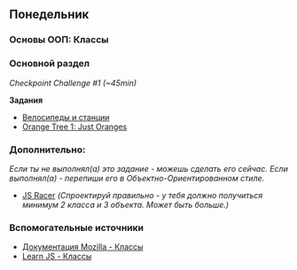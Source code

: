 ## Понедельник

### Основы ООП: Классы
### Основной раздел

*Checkpoint Challenge #1 (~45min)*

**Задания**
- [Велосипеды и станции](../../../../oojs-bikes-and-stations-challenge)
- [Orange Tree 1: Just Oranges](../../../../orange-tree-1-just-oranges-challenge)

### Дополнительно:
*Если ты не выполнял(а) это задание - можешь сделать его сейчас. Если выполнял(а) - перепиши его в Объектно-Ориентированном стиле.*
- [JS Racer](../../../../js-racer-1-outrageous-fortune-challenge) *(Спроектируй правильно - у тебя должно получиться минимум 2 класса и 3 объекта. Может быть больше.)*


### Вспомогательные источники

- [Документация Mozilla - Классы](https://developer.mozilla.org/ru/docs/Web/JavaScript/Reference/Classes)
- [Learn JS - Классы](https://learn.javascript.ru/es-class)
